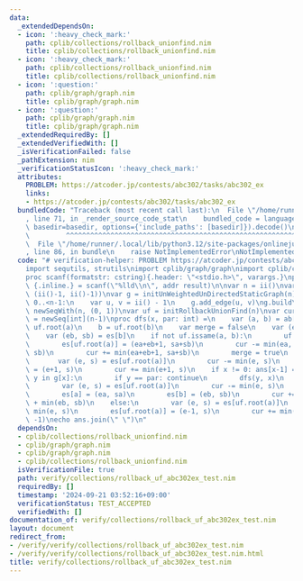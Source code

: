 ```yaml
---
data:
  _extendedDependsOn:
  - icon: ':heavy_check_mark:'
    path: cplib/collections/rollback_unionfind.nim
    title: cplib/collections/rollback_unionfind.nim
  - icon: ':heavy_check_mark:'
    path: cplib/collections/rollback_unionfind.nim
    title: cplib/collections/rollback_unionfind.nim
  - icon: ':question:'
    path: cplib/graph/graph.nim
    title: cplib/graph/graph.nim
  - icon: ':question:'
    path: cplib/graph/graph.nim
    title: cplib/graph/graph.nim
  _extendedRequiredBy: []
  _extendedVerifiedWith: []
  _isVerificationFailed: false
  _pathExtension: nim
  _verificationStatusIcon: ':heavy_check_mark:'
  attributes:
    PROBLEM: https://atcoder.jp/contests/abc302/tasks/abc302_ex
    links:
    - https://atcoder.jp/contests/abc302/tasks/abc302_ex
  bundledCode: "Traceback (most recent call last):\n  File \"/home/runner/.local/lib/python3.12/site-packages/onlinejudge_verify/documentation/build.py\"\
    , line 71, in _render_source_code_stat\n    bundled_code = language.bundle(stat.path,\
    \ basedir=basedir, options={'include_paths': [basedir]}).decode()\n          \
    \         ^^^^^^^^^^^^^^^^^^^^^^^^^^^^^^^^^^^^^^^^^^^^^^^^^^^^^^^^^^^^^^^^^^^^^^^^^^^^^^^^^\n\
    \  File \"/home/runner/.local/lib/python3.12/site-packages/onlinejudge_verify/languages/nim.py\"\
    , line 86, in bundle\n    raise NotImplementedError\nNotImplementedError\n"
  code: "# verification-helper: PROBLEM https://atcoder.jp/contests/abc302/tasks/abc302_ex\n\
    import sequtils, strutils\nimport cplib/graph/graph\nimport cplib/collections/rollback_unionfind\n\
    proc scanf(formatstr: cstring){.header: \"<stdio.h>\", varargs.}\nproc ii(): int\
    \ {.inline.} = scanf(\"%lld\\n\", addr result)\n\nvar n = ii()\nvar ab = newSeqWith(n,\
    \ (ii()-1, ii()-1))\nvar g = initUnWeightedUnDirectedStaticGraph(n)\nfor i in\
    \ 0..<n-1:\n    var u, v = ii() - 1\n    g.add_edge(u, v)\ng.build\n\nvar es =\
    \ newSeqWith(n, (0, 1))\nvar uf = initRollbackUnionFind(n)\nvar cur = 0\nvar ans\
    \ = newSeq[int](n-1)\nproc dfs(x, par: int) =\n    var (a, b) = ab[x]\n    a =\
    \ uf.root(a)\n    b = uf.root(b)\n    var merge = false\n    var (ea, sa) = es[a]\n\
    \    var (eb, sb) = es[b]\n    if not uf.issame(a, b):\n        uf.unite(a, b)\n\
    \        es[uf.root(a)] = (ea+eb+1, sa+sb)\n        cur -= min(ea, sa) + min(eb,\
    \ sb)\n        cur += min(ea+eb+1, sa+sb)\n        merge = true\n    else:\n \
    \       var (e, s) = es[uf.root(a)]\n        cur -= min(e, s)\n        es[uf.root(a)]\
    \ = (e+1, s)\n        cur += min(e+1, s)\n    if x != 0: ans[x-1] = cur\n    for\
    \ y in g[x]:\n        if y == par: continue\n        dfs(y, x)\n    if merge:\n\
    \        var (e, s) = es[uf.root(a)]\n        cur -= min(e, s)\n        uf.undo()\n\
    \        es[a] = (ea, sa)\n        es[b] = (eb, sb)\n        cur += min(ea, sa)\
    \ + min(eb, sb)\n    else:\n        var (e, s) = es[uf.root(a)]\n        cur -=\
    \ min(e, s)\n        es[uf.root(a)] = (e-1, s)\n        cur += min(e-1, s)\ndfs(0,\
    \ -1)\necho ans.join(\" \")\n"
  dependsOn:
  - cplib/collections/rollback_unionfind.nim
  - cplib/graph/graph.nim
  - cplib/graph/graph.nim
  - cplib/collections/rollback_unionfind.nim
  isVerificationFile: true
  path: verify/collections/rollback_uf_abc302ex_test.nim
  requiredBy: []
  timestamp: '2024-09-21 03:52:16+09:00'
  verificationStatus: TEST_ACCEPTED
  verifiedWith: []
documentation_of: verify/collections/rollback_uf_abc302ex_test.nim
layout: document
redirect_from:
- /verify/verify/collections/rollback_uf_abc302ex_test.nim
- /verify/verify/collections/rollback_uf_abc302ex_test.nim.html
title: verify/collections/rollback_uf_abc302ex_test.nim
---
```

